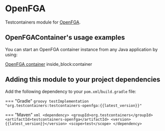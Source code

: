 # OpenFGA

Testcontainers module for [OpenFGA](https://hub.docker.com/r/openfga/openfga).

## OpenFGAContainer's usage examples

You can start an OpenFGA container instance from any Java application by using:

<!--codeinclude-->
[OpenFGA container](../../modules/openfga/src/test/java/org/testcontainers/openfga/OpenFGAContainerTest.java) inside_block:container
<!--/codeinclude-->

## Adding this module to your project dependencies

Add the following dependency to your `pom.xml`/`build.gradle` file:

=== "Gradle"
    ```groovy
    testImplementation "org.testcontainers:testcontainers-openfga:{{latest_version}}"
    ```

=== "Maven"
    ```xml
    <dependency>
        <groupId>org.testcontainers</groupId>
        <artifactId>testcontainers-openfga</artifactId>
        <version>{{latest_version}}</version>
        <scope>test</scope>
    </dependency>
    ```
